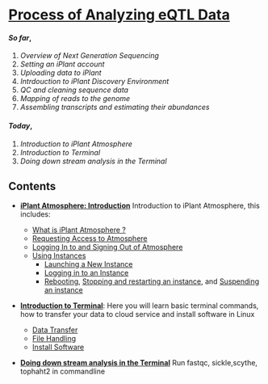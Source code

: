 # [Process of Analyzing  eQTL Data](http://nbviewer.ipython.org/github/wijerasa/HCS7806_09_18_2015/blob/master/Class%20Notes.ipynb)

#### *So far*,

1. *Overview of Next Generation Sequencing*
2. *Setting an iPlant account*
3. *Uploading data to iPlant*
4. *Intrdouction to iPlant Discovery Environment*
5. *QC and cleaning sequence data*
6. *Mapping of reads to the genome* 
7.  *Assembling transcripts and estimating their abundances*

#### *Today*,

1. *Introduction to iPlant Atmosphere*
2. *Introduction to Terminal*
3. *Doing down stream analysis in the Terminal*

Contents
-------
* [**iPlant Atmosphere: Introduction**](https://pods.iplantcollaborative.org/wiki/display/atmman/About+Atmosphere) Introduction to iPlant Atmosphere, this includes:
  - [What is iPlant Atmosphere ?](https://pods.iplantcollaborative.org/wiki/display/atmman/About+Atmosphere#AboutAtmosphere-OLDUICONTENT) 
  - [Requesting Access to Atmosphere](https://pods.iplantcollaborative.org/wiki/display/atmman/Requesting+Access+to+Atmosphere)
  - [Logging In to and Signing Out of Atmosphere](https://pods.iplantcollaborative.org/wiki/display/atmman/Logging+In+to+and+Signing+Out+of+Atmosphere)
  - [Using Instances](https://pods.iplantcollaborative.org/wiki/display/atmman/Using+Instances)
    - [Launching a New Instance](https://pods.iplantcollaborative.org/wiki/display/atmman/Launching+a+New+Instance)
    - [Logging in to an Instance](https://pods.iplantcollaborative.org/wiki/display/atmman/Logging+In+to+an+Instance)
    - [Rebooting](https://pods.iplantcollaborative.org/wiki/display/atmman/Rebooting+an+Instance), [Stopping and restarting an instance](https://pods.iplantcollaborative.org/wiki/display/atmman/Stopping+and+Starting+an+Instance), and [Suspending an instance](https://pods.iplantcollaborative.org/wiki/display/atmman/Suspending+and+Resuming+an+Instance)

* [**Introduction to Terminal**](http://nbviewer.ipython.org/github/wijerasa/HCS7806_09_18_2015/blob/master/Introduction%20to%20Terminal.ipynb): Here you will learn basic terminal commands, how to transfer your data to cloud service and install software in Linux
  - [Data Transfer](http://nbviewer.ipython.org/github/wijerasa/HCS7806_09_18_2015/blob/master/Transfer_Data.ipynb)
  - [File Handling](http://nbviewer.ipython.org/github/wijerasa/HCS7806_09_18_2015/blob/master/File_Handling.ipynb)
  - [Install Software](http://nbviewer.ipython.org/github/wijerasa/HCS7806_09_18_2015/blob/master/Install_Software.ipynb)

* [**Doing down stream analysis in the Terminal**](http://nbviewer.ipython.org/github/wijerasa/HCS7806_09_18_2015/blob/master/RNA-Seq.ipynb) Run fastqc, sickle,scythe, tophaht2 in commandline
